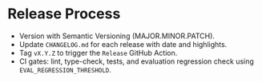 # Release Process

- Version with Semantic Versioning (MAJOR.MINOR.PATCH).
- Update `CHANGELOG.md` for each release with date and highlights.
- Tag `vX.Y.Z` to trigger the `Release` GitHub Action.
- CI gates: lint, type-check, tests, and evaluation regression check using `EVAL_REGRESSION_THRESHOLD`.
